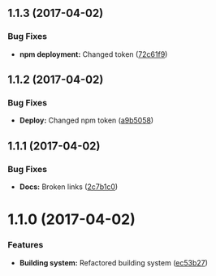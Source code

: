 <a name="1.1.3"></a>
## 1.1.3 (2017-04-02)


### Bug Fixes

* **npm deployment:** Changed token ([72c61f9](https://github.com/martinmethod/stickme/commit/72c61f9))



<a name="1.1.2"></a>
## 1.1.2 (2017-04-02)


### Bug Fixes

* **Deploy:** Changed npm token ([a9b5058](https://github.com/martinmethod/stickme/commit/a9b5058))



<a name="1.1.1"></a>
## 1.1.1 (2017-04-02)


### Bug Fixes

* **Docs:** Broken links ([2c7b1c0](https://github.com/martinmethod/stickme/commit/2c7b1c0))



<a name="1.1.0"></a>
# 1.1.0 (2017-04-02)


### Features

* **Building system:** Refactored building system ([ec53b27](https://github.com/martinmethod/stickme/commit/ec53b27))



